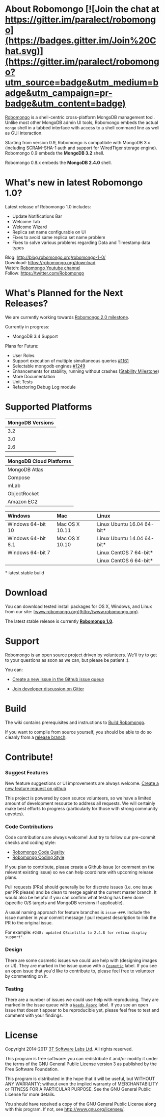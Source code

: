 About Robomongo [![Join the chat at https://gitter.im/paralect/robomongo](https://badges.gitter.im/Join%20Chat.svg)](https://gitter.im/paralect/robomongo?utm_source=badge&utm_medium=badge&utm_campaign=pr-badge&utm_content=badge)
===============

[Robomongo](http://www.robomongo.org) is a shell-centric cross-platform MongoDB management tool. Unlike most other MongoDB admin UI tools, Robomongo embeds the actual `mongo` shell in a tabbed interface with access to a shell command line as well as GUI interaction.

Starting from version 0.9, Robomongo is compatibile with MongoDB 3.x (including SCRAM-SHA-1 auth and support for WiredTiger storage engine). Robomongo 0.9 embeds the **MongoDB 3.2** shell.

Robomongo 0.8.x embeds the **MongoDB 2.4.0** shell.

What's new in latest Robomongo 1.0?
====================================
Latest release of Robomongo 1.0 includes: 
  - Update Notifications Bar
  - Welcome Tab
  - Welcome Wizard
  - Replica set name configurable on UI
  - Fixes to avoid same replica set name problem
  - Fixes to solve various problems regarding Data and Timestamp data types

Blog:     http://blog.robomongo.org/robomongo-1-0/  
Download: https://robomongo.org/download  
Watch: [Robomongo Youtube channel](https://www.youtube.com/channel/UCM_7WAseRWeeiBikExppstA)  
Follow: https://twitter.com/Robomongo

What's Planned for the Next Releases?
====================================

We are currently working towards [Robomongo 2.0 milestone](https://github.com/paralect/robomongo/milestone/21).  
 
Currently in progress:
- MongoDB 3.4 Support

Plans for Future:
- User Roles
- Support execution of multiple simultaneous queries [#1161](https://github.com/paralect/robomongo/issues/1161)
- Selectable mongodb engines [#1249](https://github.com/paralect/robomongo/issues/1249)
- Enhancements for stability, running without crashes ([Stability Milestone](https://github.com/paralect/robomongo/milestone/15))
- More Documentation
- Unit Tests
- Refactoring Debug Log module

Supported Platforms
===============

| MongoDB Versions      |
| :-------------------- |
| 3.2                   |
| 3.0                   |
| 2.6                   |

| MongoDB Cloud Platforms|
| :------------ |
| MongoDB Atlas |
| Compose       |
| mLab          |
| ObjectRocket  |
| Amazon EC2    |

| Windows                |   Mac            | Linux                       |        
|:---------------------- | :---------------| :---------------------------|
| Windows 64-bit 10      |  Mac OS X 10.11  | Linux Ubuntu 16.04 64-bit*  |
  Windows 64-bit 8.1     |  Mac OS X 10.10  | Linux Ubuntu 14.04 64-bit*  |
| Windows 64-bit 7       |                  | Linux CentOS 7 64-bit*      |
|                        |                  | Linux CentOS 6 64-bit*      |

\* latest stable build


Download
========

You can download tested install packages for OS X, Windows, and Linux from our site: [www.robomongo.org](http://www.robomongo.org).

The latest stable release is currently [**Robomongo 1.0**](http://blog.robomongo.org/robomongo-1-0/).

Support
=======

Robomongo is an open source project driven by volunteers. We'll try to get to your questions as soon as we can, but please be patient :).

You can:

 - [Create a new issue in the Github issue queue](https://github.com/paralect/robomongo/issues)

 - [Join developer discussion on Gitter](https://gitter.im/paralect/robomongo)

Build
=====

The wiki contains prerequisites and instructions to [Build Robomongo](https://github.com/paralect/robomongo/wiki).

If you want to compile from source yourself, you should be able to do so cleanly from a [release branch](https://github.com/paralect/robomongo/releases).

Contribute!
===========

### Suggest Features

New feature suggestions or UI improvements are always welcome.
[Create a new feature request on github](https://github.com/paralect/robomongo/issues/new)

This project is powered by open source volunteers, so we have a limited amount of development resource to address all requests. We will certainly make best efforts to progress (particularly for those with strong community upvotes).

### Code Contributions

Code contributions are always welcome! Just try to follow our pre-commit checks and coding style: 
- [Robomongo Code Quality](https://github.com/paralect/robomongo/wiki/Robomongo-Code-Quality)
- [Robomongo Coding Style](https://github.com/paralect/robomongo/wiki/Robomongo-Coding-Style)

If you plan to contribute, please create a Github issue (or comment on the relevant existing issue) so we can help coordinate with upcoming release plans.

Pull requests (PRs) should generally be for discrete issues (i.e. one issue per PR please) and be clean to merge against the current master branch. It would also be helpful if you can confirm what testing has been done (specific O/S targets and MongoDB versions if applicable).

A usual naming approach for feature branches is `issue-###`. Include the issue number in your commit message / pull request description to link the PR to the original issue.

For example:
```#248: updated QScintilla to 2.4.8 for retina display support".```

### Design

There are some cosmetic issues we could use help with (designing images or UI). They are marked in the issue queue with a [`Cosmetic`](https://github.com/paralect/robomongo/labels/cosmetic) label. If you see an open issue that you'd like to contribute to, please feel free to volunteer by commenting on it.

### Testing

There are a number of issues we could use help with reproducing. They are marked in the issue queue with a [`Needs Repro`](https://github.com/paralect/robomongo/labels/needs%20repro) label. If you see an open issue that doesn't appear to be reproducible yet, please feel free to test and comment with your findings.


License
=======

Copyright 2014-2017 [3T Software Labs Ltd](https://studio3t.com/). All rights reserved.

This program is free software: you can redistribute it and/or modify
it under the terms of the GNU General Public License version 3 as 
published by the Free Software Foundation.

This program is distributed in the hope that it will be useful,
but WITHOUT ANY WARRANTY; without even the implied warranty of
MERCHANTABILITY or FITNESS FOR A PARTICULAR PURPOSE.  See the
GNU General Public License for more details.

You should have received a copy of the GNU General Public License
along with this program. If not, see <http://www.gnu.org/licenses/>.
